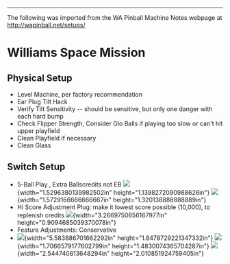***
The following was imported from the WA Pinball Machine Notes webpage at http://wapinball.net/setups/
# Williams Space Mission
## Physical Setup
-   Level Machine, per factory recommendation
-   Ear Plug Tilt Hack
-   Verify Tilt Sensitivity -- should be sensitive, but only one danger with each hard bump
-   Check Flipper Strength, Consider Glo Balls if playing too slow or can't hit upper playfield
-   Clean Playfield if necessary
-   Clean Glass
## Switch Setup
-   5-Ball Play , Extra Ballscredits not EB
    ![](media/image1.png){width="1.5296380139982502in" height="1.1398272090988626in"} ![](media/image2.png){width="1.5729166666666667in" height="1.320138888888889in"}
-   Hi Score Adjustment Plug: make it lowest score possible (10,000), to replenish credits
    ![](media/image3.png){width="3.2669750656167977in" height="0.9094685039370078in"}
-   Feature Adjustments: Conservative
-   ![](media/image4.png){width="5.583886701662292in" height="1.8478729221347332in"} ![](media/image5.png){width="1.7066579177602799in" height="1.4830074365704287in"}
    ![](media/image6.png){width="2.544740813648294in" height="2.010851924759405in"}
